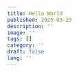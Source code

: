 ```yaml
---
title: Hello World
published: 2025-03-23
description: ''
image: ''
tags: []
category: ''
draft: false 
lang: ''
---
```

